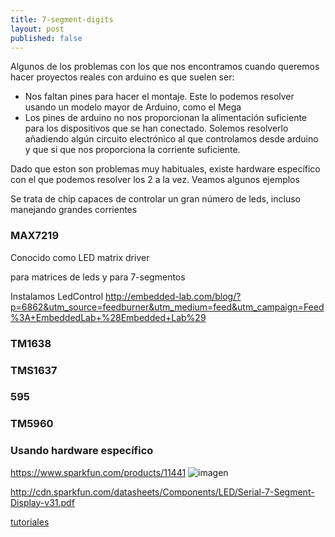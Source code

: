 ```yaml
---
title: 7-segment-digits
layout: post
published: false
---
```


Algunos de los problemas con los que nos encontramos cuando queremos hacer proyectos reales con arduino es que suelen ser:
* Nos faltan pines para hacer el montaje. Este lo podemos resolver usando un modelo mayor de Arduino, como el Mega
* Los pines de arduino no nos proporcionan la alimentación suficiente para los dispositivos que se han conectado. Solemos resolverlo añadiendo algún circuito electrónico al que controlamos desde arduino y que si que nos proporciona la corriente suficiente.

Dado que eston son problemas muy habituales, existe hardware específico con el que podemos resolver los 2 a la vez. Veamos algunos ejemplos


Se trata de chip capaces de controlar un gran número de leds, incluso manejando grandes corrientes

### MAX7219 
Conocido como LED matrix driver

para matrices de leds y para 7-segmentos

Instalamos LedControl http://embedded-lab.com/blog/?p=6862&utm_source=feedburner&utm_medium=feed&utm_campaign=Feed%3A+EmbeddedLab+%28Embedded+Lab%29

### TM1638


### TMS1637


### 595


### TM5960

### Usando hardware específico

https://www.sparkfun.com/products/11441
![imagen](https://cdn.sparkfun.com//assets/parts/7/2/8/8/11441-01.jpeg)

http://cdn.sparkfun.com/datasheets/Components/LED/Serial-7-Segment-Display-v31.pdf

[tutoriales](https://learn.sparkfun.com/tutorials/using-the-serial-7-segment-display/introduction?_ga=1.195695532.1633812673.1445449179)